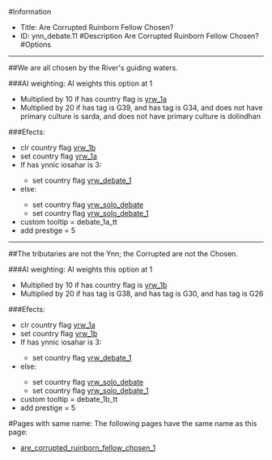 #Information
 - Title: Are Corrupted Ruinborn Fellow Chosen?
 - ID: ynn_debate.11
#Description
Are Corrupted Ruinborn Fellow Chosen?
#Options

___
##We are all chosen by the River's guiding waters.

###AI weighting:
AI weights this option at 1
 - Multiplied by 10 if has country flag is [yrw_1a](../flags/yrw_1a.md)
 - Multiplied by 20 if has tag is G39, and has tag is G34, and does not have primary culture is sarda, and does not have primary culture is dolindhan


###Efects:<ul><li>clr country flag [yrw_1b](../flags/yrw_1b.md)</li><li>set country flag [yrw_1a](../flags/yrw_1a.md)</li><li>If has ynnic iosahar is 3:</li><ul><li>set country flag [yrw_debate_1](../flags/yrw_debate_1.md)</li></ul><li>else:</li><ul><li>set country flag [yrw_solo_debate](../flags/yrw_solo_debate.md)</li><li>set country flag [yrw_solo_debate_1](../flags/yrw_solo_debate_1.md)</li></ul><li>custom tooltip = debate_1a_tt</li><li>add prestige = 5</li></ul>

___
##The tributaries are not the Ynn; the Corrupted are not the Chosen.

###AI weighting:
AI weights this option at 1
 - Multiplied by 10 if has country flag is [yrw_1b](../flags/yrw_1b.md)
 - Multiplied by 20 if has tag is G38, and has tag is G30, and has tag is G26


###Efects:<ul><li>clr country flag [yrw_1a](../flags/yrw_1a.md)</li><li>set country flag [yrw_1b](../flags/yrw_1b.md)</li><li>If has ynnic iosahar is 3:</li><ul><li>set country flag [yrw_debate_1](../flags/yrw_debate_1.md)</li></ul><li>else:</li><ul><li>set country flag [yrw_solo_debate](../flags/yrw_solo_debate.md)</li><li>set country flag [yrw_solo_debate_1](../flags/yrw_solo_debate_1.md)</li></ul><li>custom tooltip = debate_1b_tt</li><li>add prestige = 5</li></ul>


#Pages with same name:
The following pages have the same name as this page:
 - [are_corrupted_ruinborn_fellow_chosen_1](are_corrupted_ruinborn_fellow_chosen_1.md)
